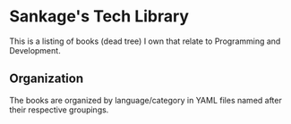 Sankage's Tech Library
======================

This is a listing of books (dead tree) I own that relate to Programming and Development.

## Organization

The books are organized by language/category in YAML files named after their respective groupings.
